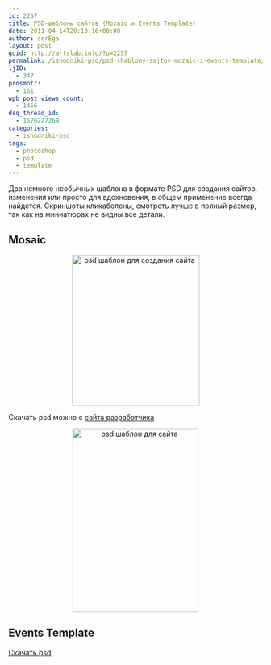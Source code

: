 ```yaml
---
id: 2257
title: PSD-шаблоны сайтов (Mozaic и Events Template)
date: 2011-04-14T20:10:16+00:00
author: serEga
layout: post
guid: http://artslab.info/?p=2257
permalink: /ishodniki-psd/psd-shablony-sajtov-mozaic-i-events-template/
ljID:
  - 347
prosmotr:
  - 161
wpb_post_views_count:
  - 1456
dsq_thread_id:
  - 1576227269
categories:
  - ishodniki-psd
tags:
  - photoshop
  - psd
  - template
---
```

Два немного необычных шаблона в формате PSD для создания сайтов, изменения или просто для вдохновения, в общем применение всегда найдется. Скриншоты кликабелены, смотреть лучше в полный размер, так как на миниатюрах не видны все детали.

## Mosaic

<center>
  <a href="http://artslab.info/wp-content/uploads/mozaic_psd_template.png"><img src="http://artslab.info/wp-content/uploads/mozaic_psd_template-253x300.png" alt="psd шаблон для создания сайта" title="mozaic_psd_template" width="253" height="300" class="alignnone size-medium wp-image-2258" /></a>
</center>

Скачать psd можно с [сайта разработчика](http://www.readactor.com/design/free-creative-website-template-design-psd/)

<center>
  <a href="http://artslab.info/wp-content/uploads/psd_shablon_dlya_saita.jpg"><img src="http://artslab.info/wp-content/uploads/psd_shablon_dlya_saita2.jpg" alt="psd шаблон для сайта" title="psd_shablon_dlya_saita" width="250" height="364" class="alignnone size-full wp-image-2262" /></a>
</center>

## Events Template

[Скачать psd](http://designmodo.com/free-psd-events-template-website/)
